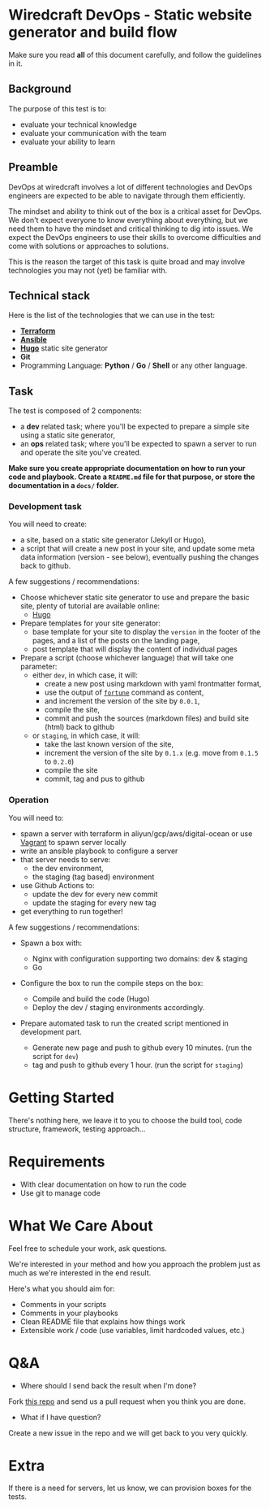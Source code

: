 # Wiredcraft DevOps - Static website generator and build flow

Make sure you read **all** of this document carefully, and follow the guidelines in it.

## Background

The purpose of this test is to:

- evaluate your technical knowledge
- evaluate your communication with the team
- evaluate your ability to learn

## Preamble

DevOps at wiredcraft involves a lot of different technologies and DevOps engineers are expected to be able to navigate through them efficiently.

The mindset and ability to think out of the box is a critical asset for DevOps. We don't expect everyone to know everything about everything, but we need them to have the mindset and critical thinking to dig into issues. We expect the DevOps engineers to use their skills to overcome difficulties and come with solutions or approaches to solutions.

This is the reason the target of this task is quite broad and may involve technologies you may not (yet) be familiar with.

## Technical stack

Here is the list of the technologies that we can use in the test:

- [**Terraform**](https://www.terraform.io/)
- [**Ansible**](https://www.ansible.com/)
- [**Hugo**](https://gohugo.io/) static site generator
- **Git**
- Programming Language: **Python** / **Go** / **Shell** or any other language.

## Task

The test is composed of 2 components:
- a **dev** related task; where you'll be expected to prepare a simple site using a static site generator,
- an **ops** related task; where you'll be expected to spawn a server to run and operate the site you've created.

**Make sure you create appropriate documentation on how to run your code and playbook. Create a `README.md` file for that purpose, or store the documentation in a `docs/` folder.**

### Development task

You will need to create:
- a site, based on a static site generator (Jekyll or Hugo),
- a script that will create a new post in your site, and update some meta data information (version - see below), eventually pushing the changes back to github.

A few suggestions / recommendations:

- Choose whichever static site generator to use and prepare the basic site, plenty of tutorial are available online:
    - [Hugo](https://gohugo.io)
- Prepare templates for your site generator:
    - base template for your site to display the `version` in the footer of the pages, and a list of the posts on the landing page,
    - post template that will display the content of individual pages
- Prepare a script (choose whichever language) that will take one parameter:
    - either `dev`, in which case, it will:
        - create a new post using markdown with yaml frontmatter format,
        - use the output of [`fortune`](http://manpages.ubuntu.com/manpages/xenial/man6/fortune.6.html) command as content,
        - and increment the version of the site by `0.0.1`,
        - compile the site,
        - commit and push the sources (markdown files) and build site (html) back to github
    - or `staging`, in which case, it will:
        - take the last known version of the site,
        - increment the version of the site by `0.1.x` (e.g. move from `0.1.5` to `0.2.0`)
        - compile the site
        - commit, tag and pus to github

### Operation

You will need to:
- spawn a server with terraform in aliyun/gcp/aws/digital-ocean or use [Vagrant](https://www.vagrantup.com/) to spawn server locally
- write an ansible playbook to configure a server
- that server needs to serve:
    - the dev environment,
    - the staging (tag based) environment
- use Github Actions to:
    - update the dev for every new commit
    - update the staging for every new tag
- get everything to run together!

A few suggestions / recommendations:

- Spawn a box with:
    - Nginx with configuration supporting two domains: dev & staging
    - Go

- Configure the box to run the compile steps on the box:
    - Compile and build the code (Hugo)
    - Deploy the dev / staging environments accordingly.

- Prepare automated task to run the created script mentioned in development part.
    - Generate new page and push to github every 10 minutes. (run the script for `dev`)
    - tag and push to github every 1 hour. (run the script for `staging`)

# Getting Started

There's nothing here, we leave it to you to choose the build tool, code structure, framework, testing approach...

# Requirements

- With clear documentation on how to run the code
- Use git to manage code

# What We Care About

Feel free to schedule your work, ask questions.

We're interested in your method and how you approach the problem just as much as we're interested in the end result.

Here's what you should aim for:

- Comments in your scripts
- Comments in your playbooks
- Clean README file that explains how things work
- Extensible work / code (use variables, limit hardcoded values, etc.)

# Q&A

- Where should I send back the result when I'm done?

Fork [this repo](https://github.com/Wiredcraft/test-devops/) and send us a pull request when you think you are done.

- What if I have question?

Create a new issue in the repo and we will get back to you very quickly.

# Extra

If there is a need for servers, let us know, we can provision boxes for the tests.
